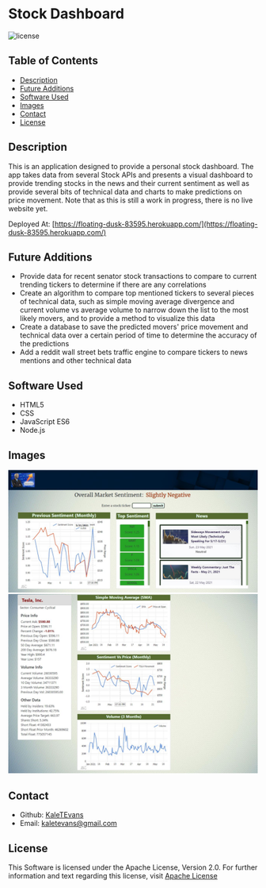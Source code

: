# Stock Dashboard

![license](https://img.shields.io/badge/license-Apache-green)

## Table of Contents
* [Description](#description)
* [Future Additions](#future-additions)
* [Software Used](#software-used)
* [Images](#images)
* [Contact](#contact)
* [License](#license)

## Description
This is an application designed to provide a personal stock dashboard. The app takes data from several Stock APIs and presents a 
visual dashboard to provide trending stocks in the news and their current sentiment as well as provide several bits of technical
data and charts to make predictions on price movement. Note that as this is still a work in progress, there is no live website yet.

Deployed At: [https://floating-dusk-83595.herokuapp.com/](https://floating-dusk-83595.herokuapp.com/)

## Future Additions
* Provide data for recent senator stock transactions to compare to current trending tickers to determine if there are any correlations
* Create an algorithm to compare top mentioned tickers to several pieces of technical data, such as simple moving average divergence and
    current volume vs average volume to narrow down the list to the most likely movers, and to provide a method to visualize this data
* Create a database to save the predicted movers' price movement and technical data over a certain period of time to determine the accuracy 
    of the predictions
* Add a reddit wall street bets traffic engine to compare tickers to news mentions and other technical data

## Software Used
* HTML5
* CSS
* JavaScript ES6
* Node.js

## Images
![](./images/main.jpg)<br />
![](./images/secondary.jpg)<br />

## Contact
* Github: [KaleTEvans](github.com/KaleTEvans)
* Email: kaletevans@gmail.com

## License 
  This Software is licensed under the Apache License, Version 2.0. For further information and text regarding this license, visit [Apache License](http://www.apache.org/licenses/LICENSE-2.0)